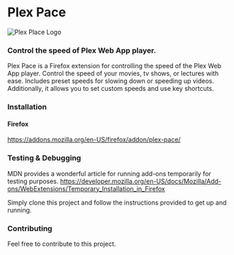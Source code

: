 # Plex Pace
![Plex Place Logo](https://i.ibb.co/3ccrqWz/logo-3.png)
### Control the speed of Plex Web App player.

Plex Pace is a Firefox extension for controlling the speed of the Plex Web App player. Control the speed of your movies, tv shows, or lectures with ease. Includes preset speeds for slowing down or speeding up videos. Additionally, it allows you to set custom speeds and use key shortcuts.

### Installation

#### Firefox 
https://addons.mozilla.org/en-US/firefox/addon/plex-pace/

### Testing & Debugging

MDN provides a wonderful article for running add-ons temporarily for testing purposes.
https://developer.mozilla.org/en-US/docs/Mozilla/Add-ons/WebExtensions/Temporary_Installation_in_Firefox

Simply clone this project and follow the instructions provided to get up and running.

### Contributing

Feel free to contribute to this project.
